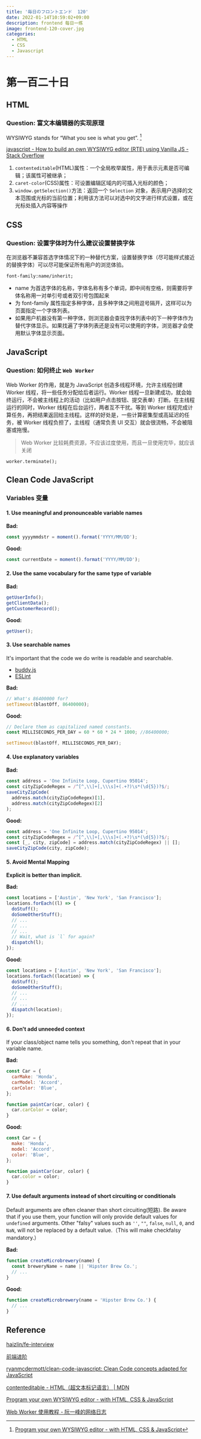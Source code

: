 ```yaml
---
title: '毎日のフロントエンド  120'
date: 2022-01-14T10:59:02+09:00
description: frontend 每日一练
image: frontend-120-cover.jpg
categories:
  - HTML
  - CSS
  - Javascript
---
```


# 第一百二十日

## HTML

### **Question:** 富文本编辑器的实现原理

WYSIWYG stands for “What you see is what you get”. [^1]

[^1]: [Program your own WYSIWYG editor - with HTML, CSS & JavaScript](https://webdeasy.de/en/program-wysiwyg-editor/)

[javascript - How to build an own WYSIWYG editor (RTE) using Vanilla JS - Stack Overflow](https://stackoverflow.com/questions/67021368/how-to-build-an-own-wysiwyg-editor-rte-using-vanilla-js)

1. `contenteditable`(HTML)属性：一个全局枚举属性，用于表示元素是否可编辑；该属性可被继承；
2. `caret-color`(CSS)属性：可设置编辑区域内的可插入光标的颜色；
3. `window.getSelection()`方法：返回一个 `Selection` 对象，表示用户选择的文本范围或光标的当前位置；利用该方法可以对选中的文字进行样式设置，或在光标处插入内容等操作

## CSS

### **Question:** 设置字体时为什么建议设置替换字体

在浏览器不兼容首选字体情况下的一种替代方案，设置替换字体（尽可能样式接近的替换字体）可以尽可能保证所有用户的浏览体验。

`font-family:name/inherit;`

- name 为首选字体的名称，字体名称有多个单词，即中间有空格，则需要将字体名称用一对单引号或者双引号包围起来
- 为 font-family 属性指定多种字体，且多种字体之间用逗号隔开，这样可以为页面指定一个字体列表。
- 如果用户机器没有第一种字体，则浏览器会查找字体列表中的下一种字体作为替代字体显示。如果找遍了字体列表还是没有可以使用的字体，浏览器才会使用默认字体显示页面。

## JavaScript

### **Question:** 如何终止 `Web Worker`

Web Worker 的作用，就是为 JavaScript 创造多线程环境，允许主线程创建 Worker 线程，将一些任务分配给后者运行。Worker 线程一旦新建成功，就会始终运行，不会被主线程上的活动（比如用户点击按钮、提交表单）打断。在主线程运行的同时，Worker 线程在后台运行，两者互不干扰。等到 Worker 线程完成计算任务，再把结果返回给主线程。这样的好处是，一些计算密集型或高延迟的任务，被 Worker 线程负担了，主线程（通常负责 UI 交互）就会很流畅，不会被阻塞或拖慢。

> Web Worker 比较耗费资源，不应该过度使用，而且一旦使用完毕，就应该关闭

`worker.terminate();`

## Clean Code JavaScript

### Variables 变量

#### 1. Use meaningful and pronounceable variable names

**Bad:**

```javascript
const yyyymmdstr = moment().format('YYYY/MM/DD');
```

**Good:**

```javascript
const currentDate = moment().format('YYYY/MM/DD');
```

#### 2. Use the same vocabulary for the same type of variable

**Bad:**

```javascript
getUserInfo();
getClientData();
getCustomerRecord();
```

**Good:**

```javascript
getUser();
```

#### 3. Use searchable names

It's important that the code we do write is readable and searchable.

- [buddy.js](https://github.com/danielstjules/buddy.js)
- [ESLint](https://github.com/eslint/eslint/blob/660e0918933e6e7fede26bc675a0763a6b357c94/docs/rules/no-magic-numbers.md)

**Bad:**

```javascript
// What's 86400000 for?
setTimeout(blastOff, 86400000);
```

**Good:**

```javascript
// Declare them as capitalized named constants.
const MILLISECONDS_PER_DAY = 60 * 60 * 24 * 1000; //86400000;

setTimeout(blastOff, MILLISECONDS_PER_DAY);
```

#### 4. Use explanatory variables

**Bad:**

```javascript
const address = 'One Infinite Loop, Cupertino 95014';
const cityZipCodeRegex = /^[^,\\]+[,\\\s]+(.+?)\s*(\d{5})?$/;
saveCityZipCode(
  address.match(cityZipCodeRegex)[1],
  address.match(cityZipCodeRegex)[2]
);
```

**Good:**

```javascript
const address = 'One Infinite Loop, Cupertino 95014';
const cityZipCodeRegex = /^[^,\\]+[,\\\s]+(.+?)\s*(\d{5})?$/;
const [_, city, zipCode] = address.match(cityZipCodeRegex) || [];
saveCityZipCode(city, zipCode);
```

#### 5. Avoid Mental Mapping

**Explicit is better than implicit.**

**Bad:**

```javascript
const locations = ['Austin', 'New York', 'San Francisco'];
locations.forEach((l) => {
  doStuff();
  doSomeOtherStuff();
  // ...
  // ...
  // ...
  // Wait, what is `l` for again?
  dispatch(l);
});
```

**Good:**

```javascript
const locations = ['Austin', 'New York', 'San Francisco'];
locations.forEach((location) => {
  doStuff();
  doSomeOtherStuff();
  // ...
  // ...
  // ...
  dispatch(location);
});
```

#### 6. Don't add unneeded context

If your class/object name tells you something, don't repeat that in your
variable name.

**Bad:**

```javascript
const Car = {
  carMake: 'Honda',
  carModel: 'Accord',
  carColor: 'Blue',
};

function paintCar(car, color) {
  car.carColor = color;
}
```

**Good:**

```javascript
const Car = {
  make: 'Honda',
  model: 'Accord',
  color: 'Blue',
};

function paintCar(car, color) {
  car.color = color;
}
```

#### 7. Use default arguments instead of short circuiting or conditionals

Default arguments are often cleaner than short circuiting(短路). Be aware that if you
use them, your function will only provide default values for `undefined`
arguments. Other "falsy" values such as `''`, `""`, `false`, `null`, `0`, and
`NaN`, will not be replaced by a default value.（This will make checkfalsy mandatory.）

**Bad:**

```javascript
function createMicrobrewery(name) {
  const breweryName = name || 'Hipster Brew Co.';
  // ...
}
```

**Good:**

```javascript
function createMicrobrewery(name = 'Hipster Brew Co.') {
  // ...
}
```

## Reference

[haizlin/fe-interview](https://github.com/haizlin/fe-interview)

[前端进阶](https://muyiy.cn/)

[ryanmcdermott/clean-code-javascript: Clean Code concepts adapted for JavaScript](https://github.com/ryanmcdermott/clean-code-javascript#introduction)

[contenteditable - HTML（超文本标记语言） | MDN](https://developer.mozilla.org/zh-CN/docs/Web/HTML/Global_attributes/contenteditable)

[Program your own WYSIWYG editor - with HTML, CSS & JavaScript](https://webdeasy.de/en/program-wysiwyg-editor/)

[Web Worker 使用教程 - 阮一峰的网络日志](http://www.ruanyifeng.com/blog/2018/07/web-worker.html)
